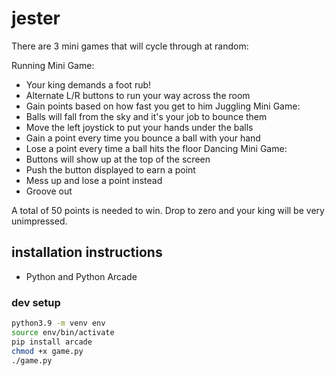 # jester

There are 3 mini games that will cycle through at random:

Running Mini Game:
  - Your king demands a foot rub!
  - Alternate L/R buttons to run your way across the room
  - Gain points based on how fast you get to him
Juggling Mini Game:
  - Balls will fall from the sky and it's your job to bounce them
  - Move the left joystick to put your hands under the balls
  - Gain a point every time you bounce a ball with your hand
  - Lose a point every time a ball hits the floor
Dancing Mini Game:
  - Buttons will show up at the top of the screen
  - Push the button displayed to earn a point
  - Mess up and lose a point instead
  - Groove out

A total of 50 points is needed to win. Drop to zero and your king
will be very unimpressed.

## installation instructions

- Python and Python Arcade

### dev setup

```bash
python3.9 -m venv env
source env/bin/activate
pip install arcade
chmod +x game.py
./game.py
```
